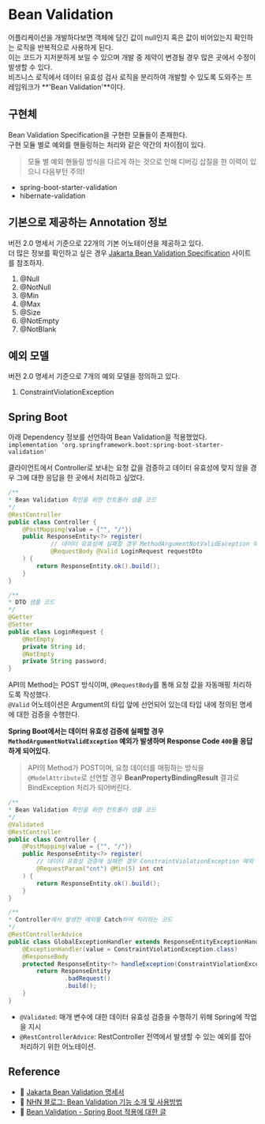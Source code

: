 # Bean Validation

어플리케이션을 개발하다보면 객체에 담긴 값이 null인지 혹은 값이 비어있는지 확인하는 로직을 반복적으로 사용하게 된다.  
이는 코드가 지저분하게 보일 수 있으며 개발 중 제약이 변경될 경우 많은 곳에서 수정이 발생할 수 있다.  
비즈니스 로직에서 데이터 유효성 검사 로직을 분리하여 개발할 수 있도록 도와주는 프레임워크가 **'Bean Validation'**이다.  

## 구현체

Bean Validation Specification을 구현한 모듈들이 존재한다.  
구현 모듈 별로 예외를 핸들링하는 처리와 같은 약간의 차이점이 있다.  
> 모듈 별 예외 핸들링 방식을 다르게 하는 것으로 인해 디버깅 삽질을 한 이력이 있으니 다음부턴 주의!

* spring-boot-starter-validation
* hibernate-validation

## 기본으로 제공하는 Annotation 정보

버전 2.0 명세서 기준으로 22개의 기본 어노테이션을 제공하고 있다.  
더 많은 정보를 확인하고 싶은 경우 [Jakarta Bean Validation Specification](https://beanvalidation.org/2.0/spec/#introduction) 사이트를 참조하자.  

1. @Null
2. @NotNull
3. @Min
4. @Max
5. @Size
6. @NotEmpty
7. @NotBlank

## 예외 모델

버전 2.0 명세서 기준으로 7개의 예외 모델을 정의하고 있다.  

1. ConstraintViolationException

## Spring Boot

아래 Dependency 정보를 선언하여 Bean Validation을 적용했었다.  
```implementation 'org.springframework.boot:spring-boot-starter-validation'```  

클라이언트에서 Controller로 보내는 요청 값을 검증하고 데이터 유효성에 맞지 않을 경우 그에 대한 응답을 한 곳에서 처리하고 싶었다.  

```java
/**
* Bean Validation 확인을 위한 컨트롤러 샘플 코드
*/
@RestController
public class Controller {
    @PostMapping(value = {"", "/"})
    public ResponseEntity<?> register(
            // 데이터 유효성에 실패할 경우 MethodArgumentNotValidException 예외가 발생.
            @RequestBody @Valid LoginRequest requestDto
    ) {
        return ResponseEntity.ok().build();
    }
}

/**
* DTO 샘플 코드
*/
@Getter
@Setter
public class LoginRequest {
    @NotEmpty
    private String id;
    @NotEmpty
    private String password;
}
```

API의 Method는 POST 방식이며, `@RequestBody`를 통해 요청 값을 자동매핑 처리하도록 작성했다.  
`@Valid` 어노테이션은 Argument의 타입 앞에 선언되어 있는데 타입 내에 정의된 명세에 대한 검증을 수행한다.  

**Spring Boot에서는 데이터 유효성 검증에 실패할 경우 ```MethodArgumentNotValidException``` 예외가 발생하며 Response Code ```400```을 응답하게 되어있다.**  

> API의 Method가 POST이며, 요청 데이터를 매핑하는 방식을 ```@ModelAttribute```로 선언할 경우 **BeanPropertyBindingResult** 결과로 BindException 처리가 되어버린다.

```java
/**
* Bean Validation 확인을 위한 컨트롤러 샘플 코드
*/
@Validated
@RestController
public class Controller {
    @PostMapping(value = {"", "/"})
    public ResponseEntity<?> register(
        // 데이터 유효성 검증에 실패한 경우 ConstraintViolationException 예외 발생.
        @RequestParam("cnt") @Min(5) int cnt
    ) {
        return ResponseEntity.ok().build();
    }
}

/**
* Controller에서 발생한 예외를 Catch하여 처리하는 코드
*/
@RestControllerAdvice
public class GlobalExceptionHandler extends ResponseEntityExceptionHandler {
    @ExceptionHandler(value = ConstraintViolationException.class)
    @ResponseBody
    protected ResponseEntity<?> handleException(ConstraintViolationException constraintViolationException) {
        return ResponseEntity
                .badRequest()
                .build();
    }
}
```

* `@Validated`: 매개 변수에 대한 데이터 유효성 검증을 수행하기 위해 Spring에 작업을 지시
* `@RestControllerAdvice`: RestController 전역에서 발생할 수 있는 예외를 잡아 처리하기 위한 어노테이션.

## Reference

* 🔗 [Jakarta Bean Validation 명세서](https://beanvalidation.org/2.0/spec/#introduction)
* 🔗 [NHN 블로그: Bean Validation 기능 소개 및 사용방법](https://meetup.toast.com/posts/223)
* 🔗 [Bean Validation - Spring Boot 적용에 대한 글](https://reflectoring.io/bean-validation-with-spring-boot/)